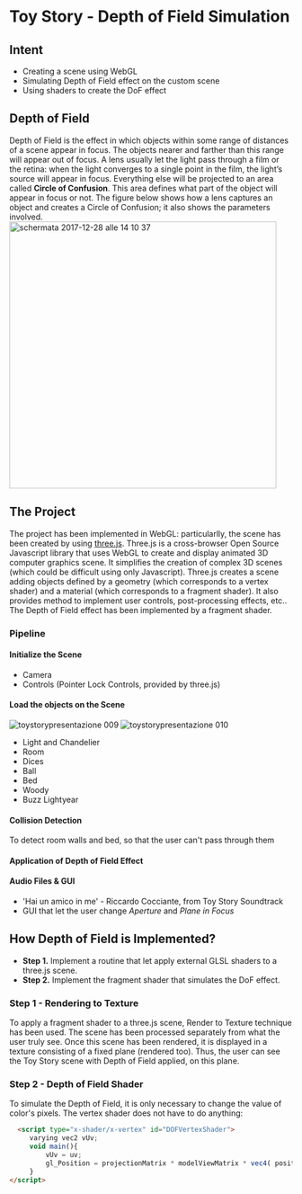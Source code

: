 # Toy Story - Depth of Field Simulation

## Intent
- Creating a scene using WebGL
- Simulating Depth of Field effect on the custom scene
- Using shaders to create the DoF effect

## Depth of Field
Depth of Field is the effect in which objects within some range of distances of a scene appear in focus. The objects nearer and farther than this range will appear out of focus.
A lens usually let the light pass through a film or the retina: when the light converges to a single point in the film, the light’s source will appear in focus. Everything else will be projected to an area called **Circle of Confusion**.
This area defines what part of the object will appear in focus or not.
The figure below shows how a lens captures an object and creates a Circle of Confusion; it also shows the parameters involved.
<img width="475" alt="schermata 2017-12-28 alle 14 10 37" src="https://user-images.githubusercontent.com/29773493/34454880-8076ea96-ed74-11e7-9d34-6f7bbaa19d4a.png">

## The Project
The project has been implemented in WebGL: particularlly, the scene has been created by using [three.js](https://threejs.org). Three.js is a cross-browser Open Source Javascript library that uses WebGL to create and display animated 3D computer graphics scene. It simplifies the creation of complex 3D scenes (which could be difficult using only Javascript).
Three.js creates a scene adding objects defined by a geometry (which corresponds to a vertex shader) and a material (which corresponds to a fragment shader).
It also provides method to implement user controls, post-processing effects, etc..
The Depth of Field effect has been implemented by a fragment shader.

### Pipeline
#### Initialize the Scene
- Camera
- Controls (Pointer Lock Controls, provided by three.js)
#### Load the objects on the Scene
![toystorypresentazione 009](https://user-images.githubusercontent.com/29773493/34455030-6d9cdc94-ed76-11e7-8a0a-084e45d1e319.jpeg)
![toystorypresentazione 010](https://user-images.githubusercontent.com/29773493/34455035-84d3d9da-ed76-11e7-9961-c6da9c24a564.jpeg)

- Light and Chandelier
- Room
- Dices
- Ball
- Bed
- Woody
- Buzz Lightyear
#### Collision Detection
To detect room walls and bed, so that the user can't pass through them
#### Application of Depth of Field Effect
#### Audio Files & GUI
- 'Hai un amico in me' - Riccardo Cocciante, from Toy Story Soundtrack
- GUI that let the user change *Aperture* and *Plane in Focus*

## How Depth of Field is Implemented?
- **Step 1.** Implement a routine that let apply external GLSL shaders to a three.js scene.
- **Step 2.** Implement the fragment shader that simulates the DoF effect.

### Step 1 - Rendering to Texture
To apply a fragment shader to a three.js scene, Render to Texture technique has been used. The scene has been processed separately from what the user truly see. Once this scene has been rendered, it is displayed in a texture consisting of a fixed plane (rendered too). Thus, the user can see the Toy Story scene with Depth of Field applied, on this plane.

### Step 2 - Depth of Field Shader
To simulate the Depth of Field, it is only necessary to change the value of color's pixels. The vertex shader does not have to do anything:
```html
  <script type="x-shader/x-vertex" id="DOFVertexShader">
     varying vec2 vUv;
     void main(){
         vUv = uv;
         gl_Position = projectionMatrix * modelViewMatrix * vec4( position, 1.0 );
     }
</script>
```
